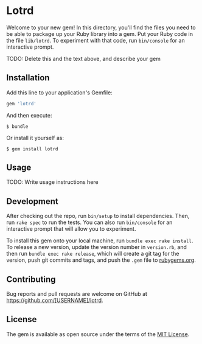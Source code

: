 # Lotrd

Welcome to your new gem! In this directory, you'll find the files you need to be able to package up your Ruby library into a gem. Put your Ruby code in the file `lib/lotrd`. To experiment with that code, run `bin/console` for an interactive prompt.

TODO: Delete this and the text above, and describe your gem

## Installation

Add this line to your application's Gemfile:

```ruby
gem 'lotrd'
```

And then execute:

    $ bundle

Or install it yourself as:

    $ gem install lotrd

## Usage

TODO: Write usage instructions here

## Development

After checking out the repo, run `bin/setup` to install dependencies. Then, run `rake spec` to run the tests. You can also run `bin/console` for an interactive prompt that will allow you to experiment.

To install this gem onto your local machine, run `bundle exec rake install`. To release a new version, update the version number in `version.rb`, and then run `bundle exec rake release`, which will create a git tag for the version, push git commits and tags, and push the `.gem` file to [rubygems.org](https://rubygems.org).

## Contributing

Bug reports and pull requests are welcome on GitHub at https://github.com/[USERNAME]/lotrd.

## License

The gem is available as open source under the terms of the [MIT License](https://opensource.org/licenses/MIT).
